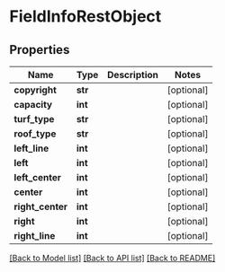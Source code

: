 # FieldInfoRestObject

## Properties
Name | Type | Description | Notes
------------ | ------------- | ------------- | -------------
**copyright** | **str** |  | [optional] 
**capacity** | **int** |  | [optional] 
**turf_type** | **str** |  | [optional] 
**roof_type** | **str** |  | [optional] 
**left_line** | **int** |  | [optional] 
**left** | **int** |  | [optional] 
**left_center** | **int** |  | [optional] 
**center** | **int** |  | [optional] 
**right_center** | **int** |  | [optional] 
**right** | **int** |  | [optional] 
**right_line** | **int** |  | [optional] 

[[Back to Model list]](../README.md#documentation-for-models) [[Back to API list]](../README.md#documentation-for-api-endpoints) [[Back to README]](../README.md)

